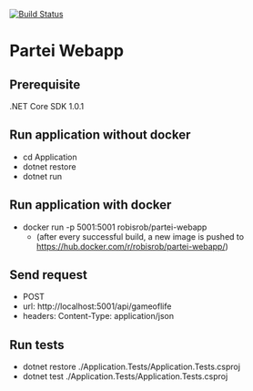 [![Build Status](https://travis-ci.org/partei/webapp.svg?branch=master)](https://travis-ci.org/partei/webapp)

# Partei Webapp

## Prerequisite
.NET Core SDK 1.0.1

## Run application without docker
- cd Application
- dotnet restore
- dotnet run

## Run application with docker
- docker run -p 5001:5001 robisrob/partei-webapp
    - (after every successful build, a new image is pushed to https://hub.docker.com/r/robisrob/partei-webapp/)

## Send request
- POST 
 - url: http://localhost:5001/api/gameoflife
 - headers: Content-Type: application/json

## Run tests
 - dotnet restore ./Application.Tests/Application.Tests.csproj
 - dotnet test ./Application.Tests/Application.Tests.csproj

